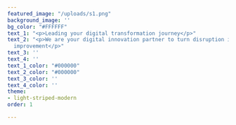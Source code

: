 ```yaml
---
featured_image: "/uploads/s1.png"
background_image: ''
bg_color: "#FFFFFF"
text_1: "<p>Leading your digital transformation journey</p>"
text_2: "<p>We are your digital innovation partner to turn disruption into process
  improvement</p>"
text_3: ''
text_4: ''
text_1_color: "#000000"
text_2_color: "#000000"
text_3_color: ''
text_4_color: ''
theme:
- light-striped-modern
order: 1

---
```

